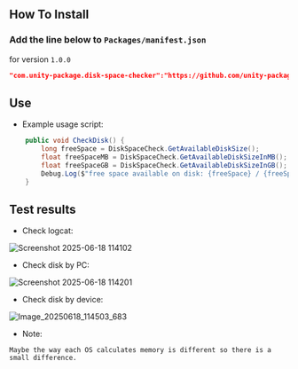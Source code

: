 ## How To Install

### Add the line below to `Packages/manifest.json`

for version `1.0.0`
```json
"com.unity-package.disk-space-checker":"https://github.com/unity-package/disk-space-checker-unity.git#1.0.0",
```

## Use

- Example usage script:

```csharp
    public void CheckDisk() {
        long freeSpace = DiskSpaceCheck.GetAvailableDiskSize();
        float freeSpaceMB = DiskSpaceCheck.GetAvailableDiskSizeInMB();
        float freeSpaceGB = DiskSpaceCheck.GetAvailableDiskSizeInGB();
        Debug.Log($"free space available on disk: {freeSpace} / {freeSpaceMB} MB / {freeSpaceGB}.");
    }
```

## Test results

- Check logcat: 

![Screenshot 2025-06-18 114102](https://github.com/user-attachments/assets/103a5467-9412-48cc-b50a-e10f531b35bd)

- Check disk by PC:

![Screenshot 2025-06-18 114201](https://github.com/user-attachments/assets/8e9e7556-8043-445a-a63d-5022999d4d2b)

- Check disk by device:

![Image_20250618_114503_683](https://github.com/user-attachments/assets/75bcd8d9-9153-422a-9dd5-671683c59632)


- Note:

```
Maybe the way each OS calculates memory is different so there is a small difference.
```
